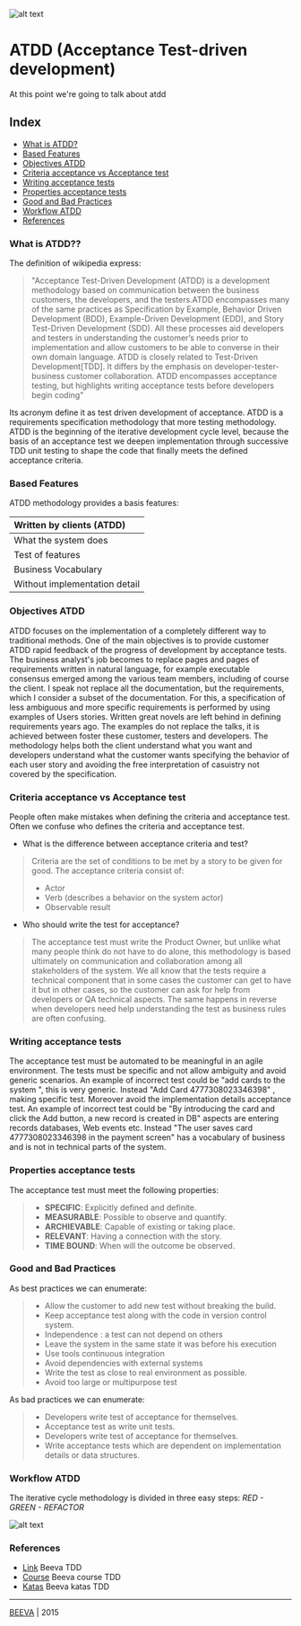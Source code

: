 ![alt text](https://github.com/beeva-danielpetrovic/beeva-best-practices/blob/master/agile/developerTeamScrum/ATDD/static/atdd-cycle.png "ATDD")
# ATDD (Acceptance Test-driven development)
At this point we're going to talk about atdd

## Index

* [What is ATDD?](#what-is-atdd)
* [Based Features](#based-features)
* [Objectives ATDD](#objectives-atdd)
* [Criteria acceptance vs Acceptance test](#criteria-acceptance-vs-acceptance-test)
* [Writing acceptance tests](#writing-acceptance-tests)
* [Properties acceptance tests](#properties-acceptance-tests)
* [Good and Bad Practices](#good-and-bad-practices)
* [Workflow ATDD](#workflow-atdd)
* [References](#references)

### What is ATDD??
The definition of wikipedia express:
> "Acceptance Test-Driven Development (ATDD) is a development methodology based on communication between the business customers, the developers, and the testers.ATDD encompasses many of the same practices as Specification by Example, Behavior Driven Development (BDD), Example-Driven Development (EDD), and Story Test-Driven Development (SDD). All these processes aid developers and testers in understanding the customer’s needs prior to implementation and allow customers to be able to converse in their own domain language. ATDD is closely related to Test-Driven Development[TDD]. It differs by the emphasis on developer-tester-business customer collaboration. ATDD encompasses acceptance testing, but highlights writing acceptance tests before developers begin coding"

Its acronym define it as test driven development of acceptance. ATDD is a requirements specification methodology that more testing methodology. ATDD is the beginning of the iterative development cycle level, because the basis of an acceptance test we deepen implementation through successive TDD unit testing to shape the code that finally meets the defined acceptance criteria.

### Based Features
ATDD methodology provides a basis features:

|Written by clients (ATDD)|
| :-------------|
| What the system does|
| Test of features|
| Business Vocabulary| 
| Without implementation detail|

### Objectives ATDD
ATDD focuses on the implementation of a completely different way to traditional methods. One of the main objectives is to provide customer ATDD rapid feedback of the progress of development by acceptance tests. The business analyst's job becomes to replace pages and pages of requirements written in natural language, for example executable consensus emerged among the various team members, including of course the client. I speak not replace all the documentation, but the requirements, which I consider a subset of the documentation. For this, a specification of less ambiguous and more specific requirements is performed by using examples of Users stories. Written great novels are left behind in defining requirements years ago. The examples do not replace the talks, it is achieved between foster these customer, testers and developers.
The methodology helps both the client understand what you want and developers understand what the customer wants specifying the behavior of each user story and avoiding the free interpretation of casuistry not covered by the specification.

### Criteria acceptance vs Acceptance test
People often make mistakes when defining the criteria and acceptance test. Often we confuse who defines the criteria and acceptance test.

* What is the difference between acceptance criteria and test?

> Criteria are the set of conditions to be met by a story to be given for good.
> The acceptance criteria consist of:
> * Actor
> * Verb (describes a behavior on the system actor)
> * Observable result

* Who should write the test for acceptance?

> The acceptance test must write the Product Owner, but unlike what many people think do not have to do alone, this methodology is based ultimately on communication and collaboration among all stakeholders of the system. We all know that the tests require a technical component that in some cases the customer can get to have it but in other cases, so the customer can ask for help from developers or QA technical aspects. The same happens in reverse when developers need help understanding the test as business rules are often confusing.

### Writing acceptance tests
The acceptance test must be automated to be meaningful in an agile environment. The tests must be specific and not allow ambiguity and avoid generic scenarios. An example of incorrect test could be "add cards to the system ", this is very generic. Instead "Add Card 4777308023346398" , making specific test.
Moreover avoid the implementation details acceptance test. An example of incorrect test could be "By introducing the card and click the Add button, a new record is created in DB" aspects are entering records databases, Web events etc. Instead "The user saves card 4777308023346398 in the payment screen" has a vocabulary of business and is not in technical parts of the system.

### Properties acceptance tests
The acceptance test must meet the following properties:

> * **SPECIFIC**: Explicitly defined and definite.
> * **MEASURABLE**: Possible to observe and quantify.
> * **ARCHIEVABLE**: Capable of existing or taking place.
> * **RELEVANT**: Having a connection with the story.
> * **TIME BOUND**: When will the outcome be observed.

### Good and Bad Practices
As best practices we can enumerate:

> * Allow the customer to add new test without breaking the build.
> * Keep acceptance test along with the code in version control system.
> * Independence : a test can not depend on others
> * Leave the system in the same state it was before his execution
> * Use tools continuous integration
> * Avoid dependencies with external systems
> * Write the test as close to real environment as possible.
> * Avoid too large or multipurpose test

As bad practices we can enumerate:

> * Developers write test of acceptance for themselves.
> * Acceptance test as write unit tests.
> * Developers write test of acceptance for themselves.
> * Write acceptance tests which are dependent on implementation details or data structures.

### Workflow ATDD
The iterative cycle methodology is divided in three easy steps: *RED - GREEN - REFACTOR*

![alt text](https://github.com/beeva-danielpetrovic/beeva-best-practices/blob/master/agile/developerTeamScrum/TDD/static/Flujo_atdd_tdd_v3.png "WorkFlow ATDD")

### References

* [Link](https://www.beeva.com/beeva-view/metodologiasagiles/desarrollo-dirigido-por-test-el-gran-desconocido/) Beeva TDD
* [Course](https://github.com/beeva-danielpetrovic/beeva-curso-tdd) Beeva course TDD
* [Katas](https://github.com/beeva-danielpetrovic/beeva-taller-tdd/tree/master) Beeva katas TDD

___

[BEEVA](http://www.beeva.com) | 2015

